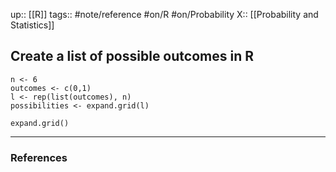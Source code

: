 up:: [[R]]
tags:: #note/reference #on/R #on/Probability 
X:: [[Probability and Statistics]]

## Create a list of possible outcomes in R

```
n <- 6
outcomes <- c(0,1)
l <- rep(list(outcomes), n)
possibilities <- expand.grid(l)
```

`expand.grid()`

---
### References


